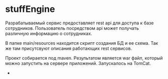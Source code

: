 # stuffEngine

Разрабатываемый сервис предоставляет rest api для доступа к базе сотрудников. Пользователь посредством api может получать различную информацию о сотрудниках.

В папке main/resources находится скрипт создания БД и ее схема. Так же там присутсвуют описания работающих rest сервисов.

Проект собирается под maven. Результатом является war файл, который можно запустить на сервере приложений. Запускалось на TomCat.

-
